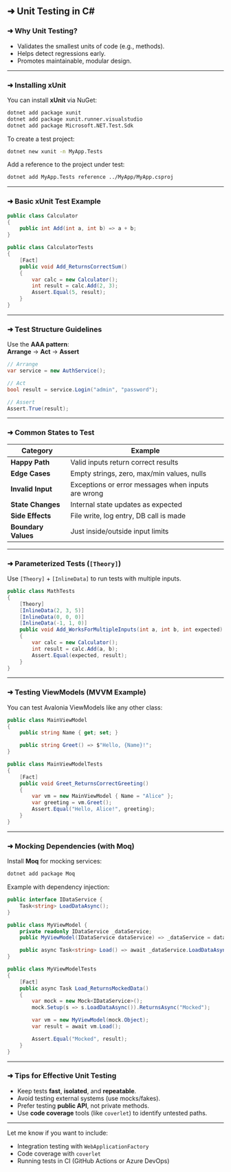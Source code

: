 ## ➜ Unit Testing in C#

### ➜ Why Unit Testing?
- Validates the smallest units of code (e.g., methods).
- Helps detect regressions early.
- Promotes maintainable, modular design.

---

### ➜ Installing xUnit

You can install **xUnit** via NuGet:

```bash
dotnet add package xunit
dotnet add package xunit.runner.visualstudio
dotnet add package Microsoft.NET.Test.Sdk
```

To create a test project:

```bash
dotnet new xunit -n MyApp.Tests
```

Add a reference to the project under test:

```bash
dotnet add MyApp.Tests reference ../MyApp/MyApp.csproj
```

---

### ➜ Basic xUnit Test Example

```csharp
public class Calculator
{
    public int Add(int a, int b) => a + b;
}
```

```csharp
public class CalculatorTests
{
    [Fact]
    public void Add_ReturnsCorrectSum()
    {
        var calc = new Calculator();
        int result = calc.Add(2, 3);
        Assert.Equal(5, result);
    }
}
```

---

### ➜ Test Structure Guidelines

Use the **AAA pattern**:  
**Arrange** → **Act** → **Assert**

```csharp
// Arrange
var service = new AuthService();

// Act
bool result = service.Login("admin", "password");

// Assert
Assert.True(result);
```

---

### ➜ Common States to Test

| Category           | Example                                             |
|--------------------|-----------------------------------------------------|
| **Happy Path**      | Valid inputs return correct results                 |
| **Edge Cases**      | Empty strings, zero, max/min values, nulls          |
| **Invalid Input**   | Exceptions or error messages when inputs are wrong |
| **State Changes**   | Internal state updates as expected                  |
| **Side Effects**    | File write, log entry, DB call is made              |
| **Boundary Values** | Just inside/outside input limits                   |

---

### ➜ Parameterized Tests (`[Theory]`)

Use `[Theory]` + `[InlineData]` to run tests with multiple inputs.

```csharp
public class MathTests
{
    [Theory]
    [InlineData(2, 3, 5)]
    [InlineData(0, 0, 0)]
    [InlineData(-1, 1, 0)]
    public void Add_WorksForMultipleInputs(int a, int b, int expected)
    {
        var calc = new Calculator();
        int result = calc.Add(a, b);
        Assert.Equal(expected, result);
    }
}
```

---

### ➜ Testing ViewModels (MVVM Example)

You can test Avalonia ViewModels like any other class:

```csharp
public class MainViewModel
{
    public string Name { get; set; }

    public string Greet() => $"Hello, {Name}!";
}
```

```csharp
public class MainViewModelTests
{
    [Fact]
    public void Greet_ReturnsCorrectGreeting()
    {
        var vm = new MainViewModel { Name = "Alice" };
        var greeting = vm.Greet();
        Assert.Equal("Hello, Alice!", greeting);
    }
}
```

---

### ➜ Mocking Dependencies (with Moq)

Install **Moq** for mocking services:

```bash
dotnet add package Moq
```

Example with dependency injection:

```csharp
public interface IDataService {
    Task<string> LoadDataAsync();
}

public class MyViewModel {
    private readonly IDataService _dataService;
    public MyViewModel(IDataService dataService) => _dataService = dataService;

    public async Task<string> Load() => await _dataService.LoadDataAsync();
}
```

```csharp
public class MyViewModelTests
{
    [Fact]
    public async Task Load_ReturnsMockedData()
    {
        var mock = new Mock<IDataService>();
        mock.Setup(s => s.LoadDataAsync()).ReturnsAsync("Mocked");

        var vm = new MyViewModel(mock.Object);
        var result = await vm.Load();

        Assert.Equal("Mocked", result);
    }
}
```

---

### ➜ Tips for Effective Unit Testing
- Keep tests **fast**, **isolated**, and **repeatable**.
- Avoid testing external systems (use mocks/fakes).
- Prefer testing **public API**, not private methods.
- Use **code coverage** tools (like `coverlet`) to identify untested paths.

---

Let me know if you want to include:
- Integration testing with `WebApplicationFactory`
- Code coverage with `coverlet`
- Running tests in CI (GitHub Actions or Azure DevOps)
